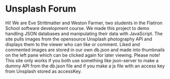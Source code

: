 # Unsplash Forum

Hi! We are Eve Strittmatter and Weston Farmer, two students in the Flatiron School software development course. We made this project to demo handling JSON databases and manipulating their data with JavaScript. The site pulls images from the opensource Unsplash photography API and displays them to the viewer who can like or comment. Liked and commented images are  stored in our own db.json and made into thumbnails on the left pane which can be clicked again for later viewing. Please note! This site only works if you both use something like json-server to make a dummy API from the db.json file and if you make a js file with an access key from Unsplash stored as accessKey. 